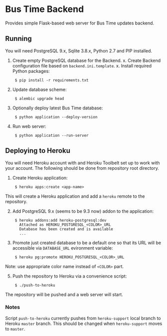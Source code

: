 # Bus Time Backend

Provides simple Flask-based web server for Bus Time updates backend.


## Running

You will need PostgreSQL 9.x, Sqlite 3.8.x, Python 2.7 and PIP installed.

1. Create empty PostgreSQL database for the Backend.
x. Create Backend configuration file based on `backend.ini.template`.
x. Install required Python packages:

        $ pip install -r requirements.txt

2. Update database scheme:

        $ alembic upgrade head

3. Optionally deploy latest Bus Time database:

        $ python application --deploy-version

4. Run web server:

        $ python application --run-server


## Deploying to Heroku

You will need Heroku account with and Heroku Toolbelt set up to work with your account. The following should be done from repository root directory.

1. Create Heroku application:

        $ heroku apps:create <app-name>
This will create a Heroku application and add a `heroku` remote to the repository.

2. Add PostgreSQL 9.x (seems to be 9.3 now) addon to the application:

        $ heroku addons:add heroku-postgresql:dev
          Attached as HEROKU_POSTGRESQL_<COLOR>_URL
          Database has been created and is available
          ...

3. Promote just created database to be a default one so that its URL will be accessible via `DATABASE_URL` evironment variable:

        $ heroku pg:promote HEROKU_POSTGRESQL_<COLOR>_URL
Note: use appropriate color name instead of `<COLOR>` part.

5. Push the repository to Heroku via a convenience script:

        $ ./push-to-heroku
The repository will be pushed and a web server will start.


### Notes

Script `push-to-heroku` currently pushes from `heroku-support` local branch to Heroku `master` branch. This should be changed when `heroku-support` moves to `master`.
